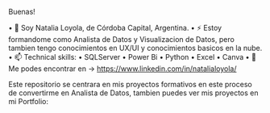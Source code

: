 Buenas! 

• 🌱 Soy Natalia Loyola, de Córdoba Capital, Argentina.
• ⚡ Estoy formandome como Analista de Datos y Visualizacion de Datos, pero tambien tengo conocimientos en UX/UI y conocimientos basicos en la nube. 
• 📫 Technical skills: • SQLServer • Power Bi • Python • Excel • Canva
• 💬 Me podes encontrar en → https://www.linkedin.com/in/natalialoyola/ 

Este repositorio se centrara en mis proyectos formativos en este proceso de convertirme en Analista de Datos, tambien puedes ver mis proyectos en mi Portfolio: 
